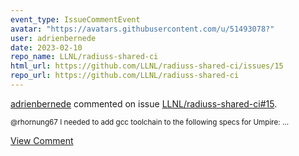 ```yaml
---
event_type: IssueCommentEvent
avatar: "https://avatars.githubusercontent.com/u/51493078?"
user: adrienbernede
date: 2023-02-10
repo_name: LLNL/radiuss-shared-ci
html_url: https://github.com/LLNL/radiuss-shared-ci/issues/15
repo_url: https://github.com/LLNL/radiuss-shared-ci
---
```


<a href='https://github.com/adrienbernede' target='_blank'>adrienbernede</a> commented on issue <a href='https://github.com/LLNL/radiuss-shared-ci/issues/15' target='_blank'>LLNL/radiuss-shared-ci#15</a>.

<small>@rhornung67 I needed to add gcc toolchain to the following specs for Umpire:...</small>

<a href='https://github.com/LLNL/radiuss-shared-ci/issues/15' target='_blank'>View Comment</a>